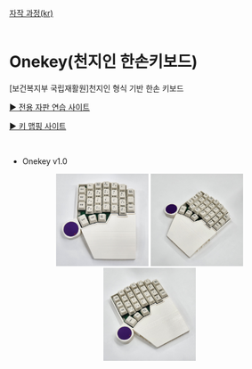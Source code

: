 [자작 과정(kr)](https://blog.naver.com/cosmosalad/223262540878)<br/><br/>

# Onekey(천지인 한손키보드)<br/>
[보건복지부 국립재활원]천지인 형식 기반 한손 키보드

[▶ 전용 자판 연습 사이트](https://cosmosalad.github.io/onekeytype/)

[▶ 키 맵핑 사이트](https://vial.rocks/)

<br/>

- Onekey v1.0

<p align="center">
  <img src="img/onekey_01.jpg" style="width: 33%;"/>
  <img src="img/onekey_02.jpg" style="width: 33%;"/>
  <img src="img/onekey_03.jpg" style="width: 33%;"/>
</p>
